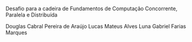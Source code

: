 Desafio para a cadeira de Fundamentos de Computação
Concorrente, Paralela e Distribuída


Douglas Cabral Pereira de Araújo
Lucas Mateus Alves Luna
Gabriel Farias Marques